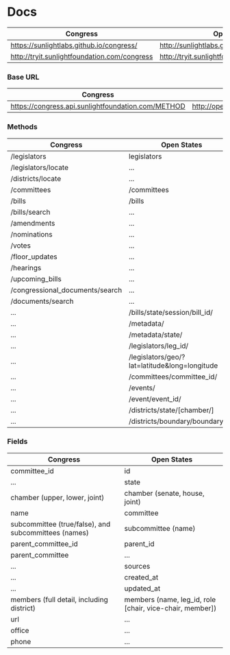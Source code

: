 # Docs
Congress | Open States
--------     | ---
https://sunlightlabs.github.io/congress/ | http://sunlightlabs.github.io/openstates-api/
http://tryit.sunlightfoundation.com/congress | http://tryit.sunlightfoundation.com/openstates

### Base URL
Congress | Open States
--------     | ---
https://congress.api.sunlightfoundation.com/METHOD | http://openstates.org/api/v1/METHOD

### Methods

Congress | Open States
--------     | ---
/legislators  | legislators
/legislators/locate | ...
/districts/locate | ...
/committees | /committees
/bills | /bills
/bills/search | ...
/amendments | ...
/nominations | ...
/votes | ...
/floor_updates | ...
/hearings | ...
/upcoming_bills | ...
/congressional_documents/search | ...
/documents/search | ...
... | /bills/state/session/bill_id/
... | /metadata/
... | /metadata/state/
... | /legislators/leg_id/
... | /legislators/geo/?lat=latitude&long=longitude
... | /committees/committee_id/
... | /events/
... | /event/event_id/
... | /districts/state/[chamber/]
... | /districts/boundary/boundary_id/

### Fields
Congress     | Open States
--------     | ---
committee_id | id
...          | state
chamber (upper, lower, joint)    | chamber (senate, house, joint)
name        | committee 
subcommittee (true/false), and subcommittees (names)   | subcommittee (name)
parent_committee_id | parent_id
parent_committee | ...
... | sources
... |created_at
... | updated_at 
members (full detail, including district) | members (name, leg_id, role [chair, vice-chair, member]) 
url | ...
office | ...
phone | ...



